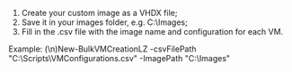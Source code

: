 1. Create your custom image as a VHDX file;
2. Save it in your images folder, e.g. C:\Images;
3. Fill in the .csv file with the image name and configuration for each VM.

Example:  (\n)New-BulkVMCreationLZ -csvFilePath "C:\Scripts\VMConfigurations.csv" -ImagePath "C:\Images"
